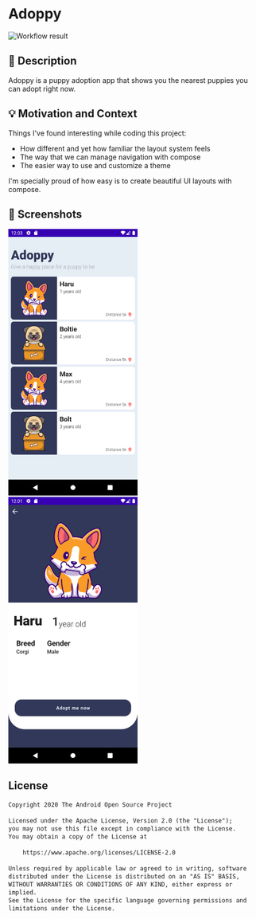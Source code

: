# Adoppy

![Workflow result](https://github.com/paulnunezm/PuppyAdotion-Composed/workflows/Check/badge.svg)


## :scroll: Description
Adoppy is a puppy adoption app that shows you the nearest puppies you can adopt right now.


## :bulb: Motivation and Context
<!--- Optionally point readers to interesting parts of your submission. -->
Things I've found interesting while coding this project:
- How different and yet how familiar the layout system feels
- The way that we can manage navigation with compose
- The easier way to use and customize a theme

<!--- What are you especially proud of? -->
I'm specially proud of how easy is to create beautiful UI layouts with compose.


## :camera_flash: Screenshots
<img src="/results/screenshot_1.png" width="260">&emsp;<img src="/results/screenshot_2.png" width="260">

## License
```
Copyright 2020 The Android Open Source Project

Licensed under the Apache License, Version 2.0 (the "License");
you may not use this file except in compliance with the License.
You may obtain a copy of the License at

    https://www.apache.org/licenses/LICENSE-2.0

Unless required by applicable law or agreed to in writing, software
distributed under the License is distributed on an "AS IS" BASIS,
WITHOUT WARRANTIES OR CONDITIONS OF ANY KIND, either express or implied.
See the License for the specific language governing permissions and
limitations under the License.
```